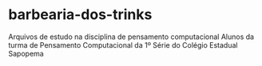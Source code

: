 # barbearia-dos-trinks
Arquivos de estudo na disciplina de pensamento computacional Alunos da turma de Pensamento Computacional da 1º Série do Colégio Estadual Sapopema 
